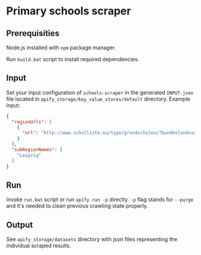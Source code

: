 # Primary schools scraper

## Prerequisities

Node.js installed with `npm` package manager.

Run `build.bat` script to install required dependencies.

## Input

Set your input configuration of `schools-scraper` in the generated `INPUT.json` file located in `apify_storage/key_value_stores/default` directory. Example input:

```json
{
  "regionUrls": [
    {
      "url": "http://www.schulliste.eu/type/grundschulen/?bundesland=sachsen"
    }
  ],
  "subRegionNames": [
    "Leipzig"
  ]
}
```

## Run

Invoke `run.bat` script or run `apify run -p` directly. `-p` flag stands for `--purge` and it's needed to clean previous crawling state properly.

## Output

See `apify_storage/datasets` directory with json files representing the individual scraped results.
